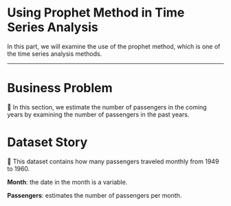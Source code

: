 # Using Prophet Method in Time Series Analysis

In this part, we will examine the use of the prophet method, which is one of the time series analysis methods.

<hr />

# Business Problem

📌 In this section, we estimate the number of passengers in the coming years by examining the number of passengers in the past years.

# Dataset Story

📌 This dataset contains how many passengers traveled monthly from 1949 to 1960.

**Month**: the date in the month is a variable.

**Passengers**: estimates the number of passengers per month.
